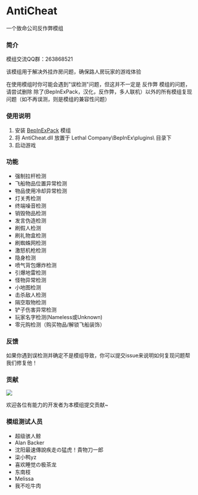 # AntiCheat

一个致命公司反作弊模组

### 简介

模组交流QQ群：263868521

该模组用于解决外挂炸房问题，确保路人房玩家的游戏体验

在使用模组时你可能会遇到"误检测"问题，但这并不一定是 反作弊 模组的问题，请尝试删除 除了(BepInExPack，汉化，反作弊，多人联机）以外的所有模组复现问题（如不再误测，则是模组的兼容性问题）

### 使用说明

1. 安装 [BepInExPack](https://thunderstore.io/c/lethal-company/p/BepInEx/BepInExPack/) 模组
2. 将 AntiCheat.dll 放置于 Lethal Company\BepInEx\plugins\ 目录下
3. 启动游戏

### 功能
* 强制拉杆检测
* 飞船物品位置异常检测
* 物品使用冷却异常检测
* 灯关秀检测
* 终端噪音检测
* 销毁物品检测
* 发言伪造检测
* 刷假人检测
* 刷礼物盒检测
* 刷蜘蛛网检测
* 激怒机枪检测
* 隐身检测
* 喷气背包爆炸检测
* 引爆地雷检测
* 怪物异常检测
* 小地图检测
* 击杀敌人检测
* 隔空取物检测
* 铲子伤害异常检测
* 玩家名字检测(Nameless或Unknown)
* 零元购检测（购买物品/解锁飞船装饰）

### 反馈
如果你遇到误检测并确定不是模组导致，你可以提交issue来说明如何复现问题帮我们修复他！

### 贡献
<a href="https://github.com/chuxiaaaa/AntiCheat/graphs/contributors">
  <img src="https://contrib.rocks/image?repo=chuxiaaaa/AntiCheat" />
</a>

欢迎各位有能力的开发者为本模组提交贡献~

### 模组测试人员
* 超级骇人鲸 
* Alan Backer
* 沈阳最速傳說疾走の猛虎！貴物刀一郎
* 柒小鸭yz
* 喜欢睡觉の极茶龙 
* 东南枝
* Melissa
* 我不吃牛肉


